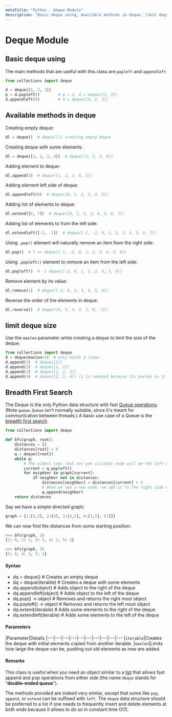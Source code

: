 ```yaml
---
metaTitle: "Python - Deque Module"
description: "Basic deque using, Available methods in deque, limit deque size, Breadth First Search"
---
```


# Deque Module



## Basic deque using


The main methods that are useful with this class are `popleft` and `appendleft`

```py
from collections import deque

d = deque([1, 2, 3])
p = d.popleft()        # p = 1, d = deque([2, 3])
d.appendleft(5)        # d = deque([5, 2, 3])

```



## Available methods in deque


Creating empty deque:

```py
dl = deque()  # deque([]) creating empty deque

```

Creating deque with some elements:

```py
dl = deque([1, 2, 3, 4])  # deque([1, 2, 3, 4])

```

Adding element to deque:

```py
dl.append(5)  # deque([1, 2, 3, 4, 5])

```

Adding element left side of deque:

```py
dl.appendleft(0)  # deque([0, 1, 2, 3, 4, 5])

```

Adding list of elements to deque:

```py
dl.extend([6, 7])  # deque([0, 1, 2, 3, 4, 5, 6, 7])

```

Adding list of elements to from the left side:

```py
dl.extendleft([-2, -1])  # deque([-1, -2, 0, 1, 2, 3, 4, 5, 6, 7])

```

Using `.pop()` element will naturally remove an item from the right side:

```py
dl.pop()  # 7 => deque([-1, -2, 0, 1, 2, 3, 4, 5, 6])

```

Using `.popleft()` element to remove an item from the left side:

```py
dl.popleft()  # -1 deque([-2, 0, 1, 2, 3, 4, 5, 6])

```

Remove element by its value:

```py
dl.remove(1)  # deque([-2, 0, 2, 3, 4, 5, 6])

```

Reverse the order of the elements in deque:

```py
dl.reverse()  # deque([6, 5, 4, 3, 2, 0, -2])

```



## limit deque size


Use the `maxlen` parameter while creating a deque to limit the size of the deque:

```py
from collections import deque
d = deque(maxlen=3)  # only holds 3 items
d.append(1)  # deque([1])
d.append(2)  # deque([1, 2])
d.append(3)  # deque([1, 2, 3])
d.append(4)  # deque([2, 3, 4]) (1 is removed because its maxlen is 3)

```



## Breadth First Search


The Deque is the only Python data structure with fast [Queue operations](https://en.wikipedia.org/wiki/Queue_(abstract_data_type)). (Note `queue.Queue` isn't normally suitable, since it's meant for communication between threads.) A basic use case of a Queue is the [breadth first search](https://en.wikipedia.org/wiki/Breadth-first_search).

```py
from collections import deque

def bfs(graph, root):
    distances = {}
    distances[root] = 0
    q = deque([root])
    while q:
        # The oldest seen (but not yet visited) node will be the left most one.
        current = q.popleft()
        for neighbor in graph[current]:
            if neighbor not in distances:
                distances[neighbor] = distances[current] + 1
                # When we see a new node, we add it to the right side of the queue.
                q.append(neighbor)
    return distances

```

Say we have a simple directed graph:

```py
graph = {1:[2,3], 2:[4], 3:[4,5], 4:[3,5], 5:[]}

```

We can now find the distances from some starting position:

```py
>>> bfs(graph, 1)
{1: 0, 2: 1, 3: 1, 4: 2, 5: 2}

>>> bfs(graph, 3)
{3: 0, 4: 1, 5: 1}

```



#### Syntax


- dq = deque()            # Creates an empty deque
- dq = deque(iterable)    # Creates a deque with some elements
- dq.append(object)       # Adds object to the right of the deque
- dq.appendleft(object)   # Adds object to the left of the deque
- dq.pop() -> object      # Removes and returns the right most object
- dq.popleft() -> object  # Removes and returns the left most object
- dq.extend(iterable)     # Adds some elements to the right of the deque
- dq.extendleft(iterable) # Adds some elements to the left of the deque



#### Parameters


|Parameter|Details
|---|---|---|---|---|---|---|---|---|---
|`iterable`|Creates the deque with initial elements copied from another iterable.
|`maxlen`|Limits how large the deque can be, pushing out old elements as new are added.



#### Remarks


This class is useful when you need an object similar to a [list](http://stackoverflow.com/documentation/python/209/list#t=201607212033132212776) that allows fast append and pop operations from either side (the name `deque` stands for  “**double-ended queue**”).

The methods provided are indeed very similar, except that some like `pop`, `append`, or `extend` can be suffixed with `left`. The `deque` data structure should be preferred to a list if one needs to frequently insert and delete elements at both ends because it allows to do so in constant time O(1).

